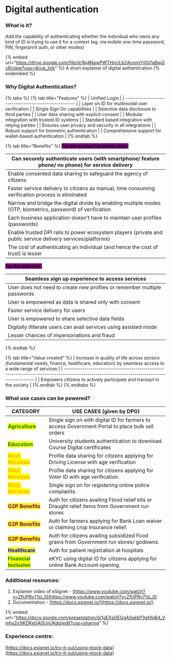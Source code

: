 # Digital authentication

### What is it?

&#x20;Add the capability of authenticating whether the individual who owns any kind of ID is trying to use it for a context (eg. via mobile one-time password, PIN, fingerprint auth, or other modes)

{% embed url="https://drive.google.com/file/d/1bj4NawPWTHnULb2AonmiYjlGl7aBwQyR/view?usp=drive_link" %}
A short explainer of digital authentication&#x20;
{% endembed %}

### Why Digital Authentication?

{% tabs %}
{% tab title="Features" %}
| Unified Login                                         |
| ----------------------------------------------------- |
| Layer on ID for multimodal user verification          |
| Single Sign On capabilities                           |
| Selective data disclosure to third parties            |
| User data sharing with explicit consent               |
| Modular integration with trusted ID systems           |
| Standard based integration with relying parties       |
| Ensures user privacy and security in all integrations |
| Robust support for biometric authentication           |
| Comprehensive support for wallet-based authentication |
{% endtab %}

{% tab title="Benefits" %}
<mark style="background-color:purple;">**For the system/ business user:**</mark>

| Can securely authenticate users (with smartphone/ feature phone/ no phone) for service delivery              |
| ------------------------------------------------------------------------------------------------------------ |
| Enable consented data sharing to safeguard the agency of citizens                                            |
| Faster service delivery to citizens as manual, time consuming verification process is eliminated             |
| Narrow and bridge the digital divide by enabling multiple modes (OTP, biometrics, password) of verification  |
| Each business application doesn't have to maintain user profiles (passwords)                                 |
| Enable trusted DPI rails to power ecosystem players (private and public service delivery services/platforms) |
| The cost of authenticating an individual (and hence the cost of trust) is lesser                             |

<mark style="background-color:purple;">**For the end user:**</mark>

| Seamless sign up experience to access services                           |
| ------------------------------------------------------------------------ |
| User does not need to create new profiles or remember multiple passwords |
| User is empowered as data is shared only with consent                    |
| Faster service delivery for users                                        |
| User is empowered to share selective data fields                         |
| Digitally illiterate users can avail services using assisted mode        |
| Lesser chances of impersonations and fraud                               |
{% endtab %}

{% tab title="Value created" %}
| Increase in quality of life across sectors (fundamental needs, finance, healthcare, education) by seamless access to a wide range of services |
| --------------------------------------------------------------------------------------------------------------------------------------------- |
| Empowers citizens to actively participate and transact in the society                                                                         |
{% endtab %}
{% endtabs %}

### What use cases can be powered?

<table data-column-title-hidden data-view="cards"><thead><tr><th>CATEGORY</th><th>USE CASES (given by DPG)</th></tr></thead><tbody><tr><td><mark style="color:green;"><strong>Agriculture</strong></mark></td><td>Single sign on with digital ID for farmers to access Government Portal to place bulk sell orders</td></tr><tr><td><mark style="color:green;"><strong>Education</strong></mark></td><td>University students authentication to download Course Digital certificates</td></tr><tr><td><mark style="color:orange;"><strong>Govt. Services</strong></mark></td><td>Profile data sharing for citizens applying for Driving License with age verification</td></tr><tr><td><mark style="color:orange;"><strong>Govt. Services</strong></mark></td><td>Profile data sharing for citizens applying for Voter ID with age verification.</td></tr><tr><td><mark style="color:orange;"><strong>Govt. Services</strong></mark></td><td>Single sign on for registering online police complaints.</td></tr><tr><td><mark style="color:purple;"><strong>G2P Benefits</strong></mark></td><td>Auth for citizens availing Flood relief kits or Draught relief items from Government run stores</td></tr><tr><td><mark style="color:purple;"><strong>G2P Benefits</strong></mark></td><td>Auth for farmers applying for Bank Loan waiver or claiming crop Insurance relief.</td></tr><tr><td><mark style="color:purple;"><strong>G2P Benefits</strong></mark></td><td>Auth for citizens availing subsidized Food grains from Government run stores/ godowns.</td></tr><tr><td><mark style="color:blue;"><strong>Healthcare</strong></mark></td><td>Auth for patient registration at hospitals</td></tr><tr><td><mark style="color:green;"><strong>Financial Inclusion</strong></mark></td><td>eKYC using digital ID for citizens applying for online Bank Account opening.</td></tr></tbody></table>

### Additional resources:&#x20;

1. Explainer video of eSignet - [https://www.youtube.com/watch?v=ZfUPRv71s\_0](https://www.youtube.com/watch?v=ZfUPRv71s\_0)
2. Documentation - [https://docs.esignet.io/](https://docs.esignet.io/)

{% embed url="https://docs.google.com/presentation/d/1gEXsOEGgASxkkP3gHlqB4_Vmhs2x1tKDKeGA0UvUKdg/edit?usp=sharing" %}

### Experience centre:

[https://docs.esignet.io/try-it-out/using-mock-data](https://docs.esignet.io/try-it-out/using-mock-data)
